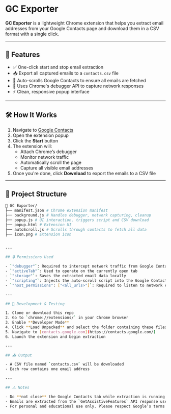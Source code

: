 # GC Exporter

**GC Exporter** is a lightweight Chrome extension that helps you extract email addresses from your Google Contacts page and download them in a CSV format with a single click.

---

## 📌 Features

- ✅ One-click start and stop email extraction
- 📥 Export all captured emails to a `contacts.csv` file
- 🔁 Auto-scrolls Google Contacts to ensure all emails are fetched
- 💾 Uses Chrome's debugger API to capture network responses
- ⚡ Clean, responsive popup interface

---

## 🛠 How It Works

1. Navigate to [Google Contacts](https://contacts.google.com/)
2. Open the extension popup
3. Click the **Start** button
4. The extension will:
   - Attach Chrome’s debugger
   - Monitor network traffic
   - Automatically scroll the page
   - Capture all visible email addresses
5. Once you're done, click **Download** to export the emails to a CSV file

---

## 📂 Project Structure

```bash
📁 GC Exporter/
├── manifest.json # Chrome extension manifest
├── background.js # Handles debugger, network capturing, cleanup
├── popup.js # UI interaction, triggers script and CSV download
├── popup.html # Extension UI
├── autoScroll.js # Scrolls through contacts to fetch all data
├── icon.png # Extension icon


---

## 🔒 Permissions Used

- `"debugger"`: Required to intercept network traffic from Google Contacts
- `"activeTab"`: Used to operate on the currently open tab
- `"storage"`: Saves the extracted email data locally
- `"scripting"`: Injects the auto-scroll script into the Google Contacts page
- `"host_permissions": ["<all_urls>"]`: Required to listen to network events on the active tab

---

## 🧪 Development & Testing

1. Clone or download this repo
2. Go to `chrome://extensions/` in your Chrome browser
3. Enable **Developer Mode**
4. Click **Load Unpacked** and select the folder containing these files
5. Navigate to [contacts.google.com](https://contacts.google.com/)
6. Launch the extension and begin extraction

---

## 📤 Output

- A CSV file named `contacts.csv` will be downloaded
- Each row contains one email address

---

## ⚠️ Notes

- Do **not close** the Google Contacts tab while extraction is running
- Emails are extracted from the `GetAssistiveFeatures` API response used internally by Google Contacts — changes in this structure may require updates to the extension
- For personal and educational use only. Please respect Google’s terms of service.

```
